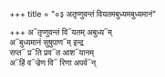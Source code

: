 +++
title = "०३ अतृप्णुवन्तं वियतमबुध्यमबुध्यमानं"

+++
अ᳓तृप्णुवन्तं वि᳓यतम् अबुध्य᳓म्  
अ᳓बुध्यमानं सुषुपाण᳓म् इन्द्र  
सप्त᳓ प्र᳓ति प्रव᳓त आश᳓यानम्  
अ᳓हिं व᳓ज्रेण वि᳓ रिणा अपर्व᳓न्